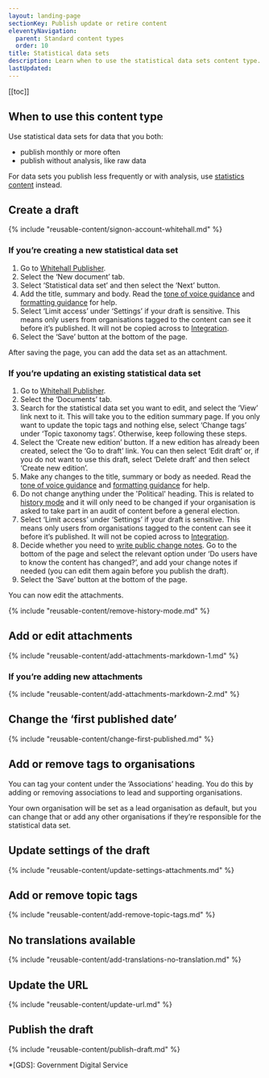 ```yaml
---
layout: landing-page
sectionKey: Publish update or retire content
eleventyNavigation:
  parent: Standard content types
  order: 10
title: Statistical data sets
description: Learn when to use the statistical data sets content type.
lastUpdated:
---
```


[[toc]]

## When to use this content type

Use statistical data sets for data that you both:

- publish monthly or more often
- publish without analysis, like raw data

For data sets you publish less frequently or with analysis, use [statistics content](LINK) instead.

## Create a draft

{% include "reusable-content/signon-account-whitehall.md" %}

### If you’re creating a new statistical data set

1. Go to [Whitehall Publisher](https://whitehall-admin.publishing.service.gov.uk/government/admin/).
2. Select the ‘New document’ tab.
3. Select ‘Statistical data set’ and then select the ‘Next’ button.
4. Add the title, summary and body. Read the [tone of voice guidance](https://guidance.publishing.service.gov.uk/writing-to-gov-uk-standards/tone-of-voice/) and [formatting guidance](LINK) for help.
5. Select ‘Limit access’ under ‘Settings’ if your draft is sensitive. This means only users from organisations tagged to the content can see it before it’s published. It will not be copied across to [Integration](LINK).
6. Select the ‘Save’ button at the bottom of the page.

After saving the page, you can add the data set as an attachment.

### If you’re updating an existing statistical data set 

1. Go to [Whitehall Publisher](https://whitehall-admin.publishing.service.gov.uk/government/admin/).
2. Select the ‘Documents’ tab.
3. Search for the statistical data set you want to edit, and select the ‘View’ link next to it. This will take you to the edition summary page. If you only want to update the topic tags and nothing else, select ‘Change tags’ under ‘Topic taxonomy tags’. Otherwise, keep following these steps.
4. Select the ‘Create new edition’ button. If a new edition has already been created, select the ‘Go to draft’ link. You can then select ‘Edit draft’ or, if you do not want to use this draft, select ‘Delete draft’ and then select ‘Create new edition’.
5. Make any changes to the title, summary or body as needed. Read the [tone of voice guidance](https://guidance.publishing.service.gov.uk/writing-to-gov-uk-standards/tone-of-voice/) and [formatting guidance](LINK) for help.
6. Do not change anything under the 'Political' heading. This is related to [history mode](https://guidance.publishing.service.gov.uk/writing-to-gov-uk-standards/plan-manage-content/manage-existing-govuk-content/) and it will only need to be changed if your organisation is asked to take part in an audit of content before a general election.
7. Select ‘Limit access’ under ‘Settings’ if your draft is sensitive. This means only users from organisations tagged to the content can see it before it’s published. It will not be copied across to [Integration](LINK).
8. Decide whether you need to [write public change notes](https://guidance.publishing.service.gov.uk/writing-to-gov-uk-standards/tone-of-voice/change-notes/). Go to the bottom of the page and select the relevant option under ‘Do users have to know the content has changed?’, and add your change notes if needed (you can edit them again before you publish the draft).
9. Select the ‘Save’ button at the bottom of the page.

You can now edit the attachments.

{% include "reusable-content/remove-history-mode.md" %}

## Add or edit attachments

{% include "reusable-content/add-attachments-markdown-1.md" %}

### If you’re adding new attachments

{% include "reusable-content/add-attachments-markdown-2.md" %}

## Change the ‘first published date’

{% include "reusable-content/change-first-published.md" %}

## Add or remove tags to organisations

You can tag your content under the ‘Associations’ heading. You do this by adding or removing associations to lead and supporting organisations.

Your own organisation will be set as a lead organisation as default, but you can change that or add any other organisations if they’re responsible for the statistical data set.

## Update settings of the draft

{% include "reusable-content/update-settings-attachments.md" %}

## Add or remove topic tags

{% include "reusable-content/add-remove-topic-tags.md" %}

## No translations available

{% include "reusable-content/add-translations-no-translation.md" %}

## Update the URL

{% include "reusable-content/update-url.md" %}

## Publish the draft

{% include "reusable-content/publish-draft.md" %}

*[GDS]: Government Digital Service